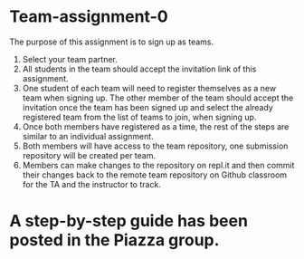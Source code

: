 # Team-assignment-0

The purpose of this assignment is to sign up as teams.

1. Select your team partner.
2. All students in the team should accept the invitation link of this assignment.
3. One student of each team will need to register themselves as a new team when signing up. The other member of the team should accept the invitation once the team has been signed up and select the already registered team from the list of teams to join, when signing up.
4. Once both members have registered as a time, the rest of the steps are similar to an individual assignment.
5. Both members will have access to the team repository, one submission repository will be created per team.
6. Members can make changes to the repository on repl.it and then commit their changes back to the remote team repository on Github classroom for the TA and the instructor to track.

# A step-by-step guide has been posted in the Piazza group.
